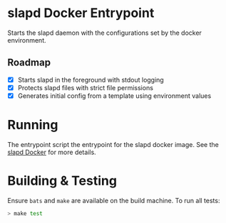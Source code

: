 # slapd Docker Entrypoint

Starts the slapd daemon with the configurations set by the docker environment.

## Roadmap

- [x] Starts slapd in the foreground with stdout logging
- [x] Protects slapd files with strict file permissions
- [x] Generates initial config from a template using environment values

# Running

The entrypoint script the entrypoint for the slapd docker image.  See the [slapd Docker](../README.md) for more details.

# Building & Testing

Ensure `bats` and `make` are available on the build machine.  To run all tests:
```bash
> make test
```